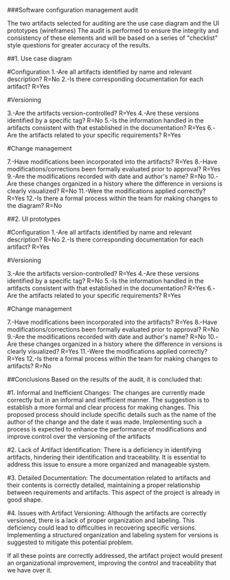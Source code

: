 ###Software configuration management audit

The two artifacts selected for auditing are the use case diagram and the UI prototypes (wireframes)
The audit is performed to ensure the integrity and consistency of these elements and will be based on a series of "checklist" style questions for greater accuracy of the results.

##1.	Use case diagram 

#Configuration
1.-Are all artifacts identified by name and relevant description? R=No
2.-Is there corresponding documentation for each artifact? R=Yes

#Versioning

3.-Are the artifacts version-controlled? R=Yes
4.-Are these versions identified by a specific tag? R=No
5.-Is the information handled in the artifacts consistent with that established in the documentation? R=Yes
6.-Are the artifacts related to your specific requirements? R=Yes

#Change management

7.-Have modifications been incorporated into the artifacts? R=Yes
8.-Have modifications/corrections been formally evaluated prior to approval? R=Yes
9.-Are the modifications recorded with date and author's name? R=No
10.-Are these changes organized in a history where the difference in versions is clearly visualized? R=No
11.-Were the modifications applied correctly? R=Yes
12.-Is there a formal process within the team for making changes to the diagram? R=No

##2.	UI prototypes 

#Configuration
1.-Are all artifacts identified by name and relevant description? R=No
2.-Is there corresponding documentation for each artifact? R=Yes

#Versioning

3.-Are the artifacts version-controlled? R=Yes
4.-Are these versions identified by a specific tag? R=No
5.-Is the information handled in the artifacts consistent with that established in the documentation? R=Yes
6.-Are the artifacts related to your specific requirements? R=Yes

#Change management

7.-Have modifications been incorporated into the artifacts? R=Yes
8.-Have modifications/corrections been formally evaluated prior to approval? R=No
9.-Are the modifications recorded with date and author's name? R=No
10.-Are these changes organized in a history where the difference in versions is clearly visualized? R=Yes
11.-Were the modifications applied correctly? R=Yes
12.-Is there a formal process within the team for making changes to artifacts? R=No


##Conclusions
Based on the results of the audit, it is concluded that:

#1. Informal and Inefficient Changes:
   The changes are currently made correctly but in an informal and inefficient manner. The suggestion is to establish a more formal and clear process for making changes. This proposed process should include specific details such as the name of the author of the change and the date it was made. Implementing such a process is expected to enhance the performance of modifications and improve control over the versioning of the artifacts

#2. Lack of Artifact Identification: 
There is a deficiency in identifying artifacts, hindering their identification and traceability. It is essential to address this issue to ensure a more organized and manageable system.

#3. Detailed Documentation:
The documentation related to artifacts and their contents is correctly detailed, maintaining a proper relationship between requirements and artifacts. This aspect of the project is already in good shape.

#4. Issues with Artifact Versioning: 
Although the artifacts are correctly versioned, there is a lack of proper organization and labeling. This deficiency could lead to difficulties in recovering specific versions. Implementing a structured organization and labeling system for versions is suggested to mitigate this potential problem.

If all these points are correctly addressed, the artifact project would present an organizational improvement, improving the control and traceability that we have over it.

